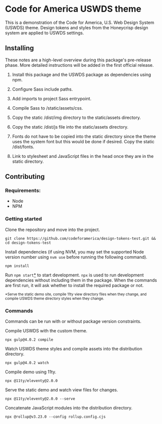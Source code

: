 # Code for America USWDS theme

This is a demonstration of the Code for America, U.S. Web Design System (USWDS) theme. Design tokens and styles from the Honeycrisp design system are applied to USWDS settings.

## Installing

These notes are a high-level overview during this package's pre-release phase. More detailed instructions will be added in the first official release.

1. Install this package and the USWDS package as dependencies using npm.

1. Configure Sass include paths.

1. Add imports to project Sass entrypoint.

1. Compile Sass to /static/assets/css.

1. Copy the static /dist/img directory to the static/assets directory.

1. Copy the static /dist/js file into the static/assets directory.

1. Fonts do not have to be copied into the static directory since the theme uses the system font but this would be done if desired. Copy the static /dist/fonts.

1. Link to stylesheet and JavaScript files in the head once they are in the static directory.

## Contributing

### Requirements:

* Node
* NPM

### Getting started

Clone the repository and move into the project.

```
git clone https://github.com/codeforamerica/design-tokens-test.git && cd design-tokens-test
```

Install dependencies (if using NVM, you may set the supported Node version number using `nvm use` before running the following command).

```
npm install
```

Run `npm start`[*](/#ref) to start development. `npx` is used to run development dependencies without including them in the package. When the commands are first run, it will ask whether to install the required package or not.

<small><span id="ref">*</span>Serve the static demo site, compile 11ty view directory files when they change, and compile USWDS theme directory styles when they change.</small>

### Commands

Commands can be run with or without package version constraints.

Compile USWDS with the custom theme.

```
npx gulp@4.0.2 compile
```

Watch USWDS theme styles and compile assets into the distribution directory.

```
npx gulp@4.0.2 watch
```

Compile demo using 11ty.

```
npx @11ty/eleventy@2.0.0
```

Serve the static demo and watch view files for changes.

```
npx @11ty/eleventy@2.0.0 --serve
```

Concatenate JavaScript modules into the distribution directory.

```
npx @rollup@v3.23.0 --config rollup.config.cjs
```

